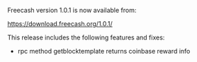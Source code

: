 Freecash version 1.0.1 is now available from:

  <https://download.freecash.org/1.0.1/>

This release includes the following features and fixes:
 - rpc method getblocktemplate returns coinbase reward info
